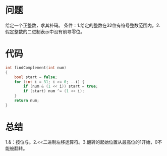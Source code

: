 # 问题
给定一个正整数，求其补码。
条件：1.给定的整数在32位有符号整数范围内。2.假定整数的二进制表示中没有前导零位。
# 代码
```c
int findComplement(int num)
{
    bool start = false;
    for (int i = 31; i >= 0; --i) {
        if (num & (1 << i)) start = true;
        if (start) num ^= (1 << i);
    }
    return num;
}
```
# 总结
1.&：按位与。2.<<二进制左移运算符。3.翻转的起始位置从最高位的1开始，0不能被翻转。
